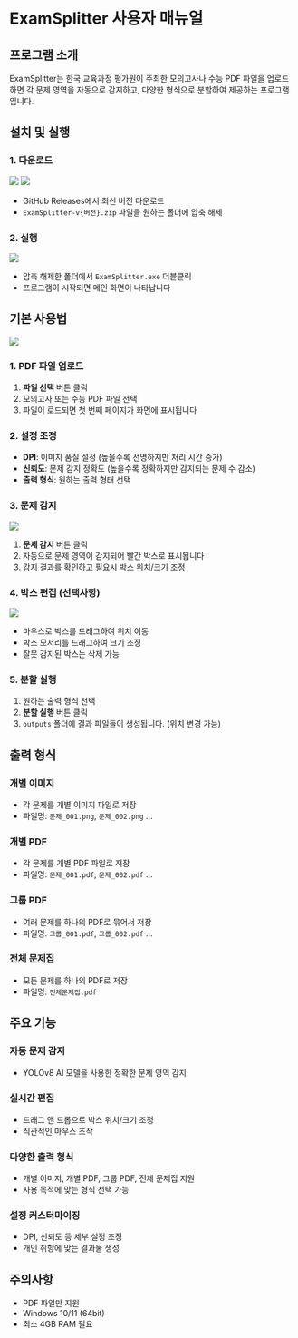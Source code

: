 # ExamSplitter 사용자 매뉴얼

## 프로그램 소개

ExamSplitter는 한국 교육과정 평가원이 주최한 모의고사나 수능 PDF 파일을 업로드하면 각 문제 영역을 자동으로 감지하고, 다양한 형식으로 분할하여 제공하는 프로그램입니다.

## 설치 및 실행

### 1. 다운로드
![](imgs/1.png)
![](imgs/2.png)
- GitHub Releases에서 최신 버전 다운로드
- `ExamSplitter-v{버전}.zip` 파일을 원하는 폴더에 압축 해제

### 2. 실행
![](imgs/3.png)
- 압축 해제한 폴더에서 `ExamSplitter.exe` 더블클릭
- 프로그램이 시작되면 메인 화면이 나타납니다

## 기본 사용법
![](imgs/4.png)

### 1. PDF 파일 업로드
1. **파일 선택** 버튼 클릭
2. 모의고사 또는 수능 PDF 파일 선택
3. 파일이 로드되면 첫 번째 페이지가 화면에 표시됩니다

### 2. 설정 조정
- **DPI**: 이미지 품질 설정 (높을수록 선명하지만 처리 시간 증가)
- **신뢰도**: 문제 감지 정확도 (높을수록 정확하지만 감지되는 문제 수 감소)
- **출력 형식**: 원하는 출력 형태 선택

### 3. 문제 감지
![](imgs/5.png)
1. **문제 감지** 버튼 클릭
2. 자동으로 문제 영역이 감지되어 빨간 박스로 표시됩니다
3. 감지 결과를 확인하고 필요시 박스 위치/크기 조정

### 4. 박스 편집 (선택사항)
![](imgs/6.png)
- 마우스로 박스를 드래그하여 위치 이동
- 박스 모서리를 드래그하여 크기 조정
- 잘못 감지된 박스는 삭제 가능

### 5. 분할 실행
1. 원하는 출력 형식 선택
2. **분할 실행** 버튼 클릭
3. `outputs` 폴더에 결과 파일들이 생성됩니다. (위치 변경 가능)

## 출력 형식

### 개별 이미지
- 각 문제를 개별 이미지 파일로 저장
- 파일명: `문제_001.png`, `문제_002.png` ...

### 개별 PDF
- 각 문제를 개별 PDF 파일로 저장
- 파일명: `문제_001.pdf`, `문제_002.pdf` ...

### 그룹 PDF
- 여러 문제를 하나의 PDF로 묶어서 저장
- 파일명: `그룹_001.pdf`, `그룹_002.pdf` ...

### 전체 문제집
- 모든 문제를 하나의 PDF로 저장
- 파일명: `전체문제집.pdf`

## 주요 기능

### 자동 문제 감지
- YOLOv8 AI 모델을 사용한 정확한 문제 영역 감지

### 실시간 편집
- 드래그 앤 드롭으로 박스 위치/크기 조정
- 직관적인 마우스 조작

### 다양한 출력 형식
- 개별 이미지, 개별 PDF, 그룹 PDF, 전체 문제집 지원
- 사용 목적에 맞는 형식 선택 가능

### 설정 커스터마이징
- DPI, 신뢰도 등 세부 설정 조정
- 개인 취향에 맞는 결과물 생성



## 주의사항

- PDF 파일만 지원
- Windows 10/11 (64bit)
- 최소 4GB RAM 필요 